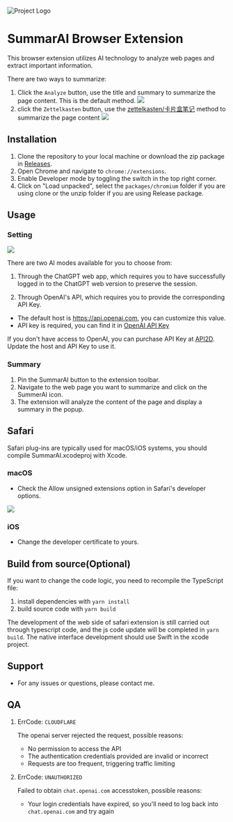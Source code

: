 ![Project Logo](src/assets/img/logo.png)

# SummarAI Browser Extension

This browser extension utilizes AI technology to analyze web pages and extract important information.

There are two ways to summarize:

1. Click the `Analyze` button, use the title and summary to summarize the page content. This is the default method.
   ![](https://cdn.zhangferry.com/Images/202306052334674.png)
2. click the `Zettelkasten` button, use the [zettelkasten/卡片盒笔记](https://zettelkasten.de/introduction/zh/) method to summarize the page content
   ![](https://cdn.zhangferry.com/Images/202306070718893.png)

## Installation

1. Clone the repository to your local machine or download the zip package in [Releases](https://github.com/zhangferry/SummarAI/releases).
2. Open Chrome and navigate to `chrome://extensions`.
3. Enable Developer mode by toggling the switch in the top right corner.
4. Click on "Load unpacked", select the `packages/chromium` folder if you are using clone or the unzip folder if you are using Release package.

## Usage

### Setting

![](https://cdn.zhangferry.com/Images/202305312325405.png)

There are two AI modes available for you to choose from:

1. Through the ChatGPT web app, which requires you to have successfully logged in to the ChatGPT web version to preserve the session.

2. Through OpenAI's API, which requires you to provide the corresponding API Key.

- The default host is https://api.openai.com, you can customize this value.
- API key is required, you can find it in [OpenAI API Key](https://platform.openai.com/account/api-keys)

If you don't have access to OpenAI, you can purchase API Key at [API2D](https://api2d.com/r/187046). Update the host and API Key to use it.

### Summary

1. Pin the SummarAI button to the extension toolbar.
2. Navigate to the web page you want to summarize and click on the SummerAI icon.
3. The extension will analyze the content of the page and display a summary in the popup.

## Safari

Safari plug-ins are typically used for macOS/iOS systems, you should compile SummarAI.xcodeproj with Xcode.

### macOS

- Check the Allow unsigned extensions option in Safari's developer options.

![](https://cdn.zhangferry.com/Images/202309092301123.png)

### iOS

- Change the developer certificate to yours.

## Build from source(Optional)

If you want to change the code logic, you need to recompile the TypeScript file:

1. install dependencies with `yarn install`
2. build source code with `yarn build`

The development of the web side of safari extension is still carried out through typescript code, and the js code update will be completed in `yarn build`. The native interface development should use Swift in the xcode project.

## Support

- For any issues or questions, please contact me.

## QA

1. ErrCode: `CLOUDFLARE`

   The openai server rejected the request, possible reasons:

   - No permission to access the API
   - The authentication credentials provided are invalid or incorrect
   - Requests are too frequent, triggering traffic limiting

2. ErrCode: `UNAUTHORIZED`

   Failed to obtain `chat.openai.com` accesstoken, possible reasons:

   - Your login credentials have expired, so you'll need to log back into `chat.openai.com` and try again
